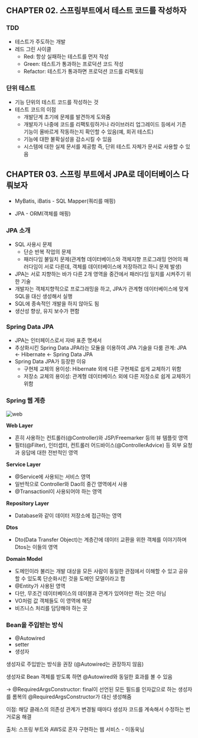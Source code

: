 ## CHAPTER 02. 스프링부트에서 테스트 코드를 작성하자

### **TDD**

- 테스트가 주도하는 개발
- 레드 그린 사이클
  - Red: 항상 실패하는 테스트를 먼저 작성
  - Green: 테스트가 통과하는 프로덕션 코드 작성
  - Refactor: 테스트가 통과하면 프로덕션 코드를 리팩토링



### **단위 테스트**

- 기능 단위의 테스트 코드를 작성하는 것
- 테스트 코드의 이점
  - 개발단계 초기에 문제를 발견하게 도와줌
  - 개발자가 나중에 코드를 리팩토링하거나 라이브러리 업그레이드 등에서 기존 기능이 올바르게 작동하는지 확인할 수 있음(예, 회귀 테스트)
  - 기능에 대한 불확실성을 감소시킬 수 있음
  - 시스템에 대한 실제 문서를 제공함
    즉, 단위 테스트 자체가 문서로 사용할 수 있음





## CHAPTER 03. 스프링 부트에서 JPA로 데이터베이스 다뤄보자

- MyBatis, iBatis - SQL Mapper(쿼리를 매핑) 

- JPA - ORM(객체를 매핑)



### **JPA 소개**

- SQL 사용시 문제
  - 단순 반복 작업의 문제
  - 패러다임 불일치 문제(관계형 데이터베이스와 객체지향 프로그래밍 언어의 패러다임이 서로 다른데, 객체를 데이터베이스에 저장하려고 하니 문제 발생)
- JPA는 서로 지향하는 바가 다른 2개 영역을 중간에서 패러다임 일치를 시켜주기 위한 기술
- 개발자는 객체지향적으로 프로그래밍을 하고, JPA가 관계형 데이터베이스에 맞게 SQL을 대신 생성해서 실행
- SQL에 종속적인 개발을 하지 않아도 됨
- 생산성 향상, 유지 보수가 편함



### **Spring Data JPA**

- JPA는 인터페이스로서 자바 표준 명세서
- 추상화시킨 Spring Data JPA라는 모듈을 이용하여 JPA 기술을 다룸
  관계: JPA <- Hibernate <- Spring Data JPA
- Spring Data JPA가 등장한 이유
  - 구현체 교체의 용이성: Hibernate 외에 다른 구현체로 쉽게 교체하기 위함
  - 저장소 교체의 용이성: 관계형 데이터베이스 외에 다른 저장소로 쉽게 교체하기 위함



### **Spring 웹 계층**

![web](C:\Users\LEE\Desktop\web.png)

**Web Layer**

- 흔히 사용하는 컨트롤러(@Controller)와 JSP/Freemarker 등의 뷰 템플릿 영역
- 필터(@Filter), 인터셉터, 컨트롤러 어드바이스(@ControllerAdvice) 등 외부 요청과 응답에 대한 전반적인 영역



**Service Layer**

- @Service에 사용되는 서비스 영역
- 일반적으로 Controller와 Dao의 중간 영역에서 사용
- @Transactionl이 사용되어야 하는 영역



**Repository Layer**

- Database와 같이 데이터 저장소에 접근하는 영역



**Dtos**

- Dto(Data Transfer Object)는 계층간에 데이터 교환을 위한 객체를 이야기하며 Dtos는 이들의 영역



**Domain Model**

- 도메인이라 불리는 개발 대상을 모든 사람이 동일한 관점에서 이해할 수 있고 공유할 수 있도록 단순화시킨 것을 도메인 모델이라고 함
- @Entity가 사용된 영역
- 다만, 무조건 데이터베이스의 데이블과 관계가 있어야만 하는 것은 아님
- VO처럼 값 객체들도 이 영역에 해당
- 비즈니스 처리를 담당해야 하는 곳





### **Bean을 주입받는 방식**

- @Autowired
- setter
- 생성자

생성자로 주입받는 방식을 권장 (@Autowired는 권장하지 않음)

생성자로 Bean 객체를 받도록 하면 @Autowired와 동일한 효과를 볼 수 있음

-> @RequiredArgsConstructor: final이 선언된 모든 필드를 인자값으로 하는 생성자를 롬복의  @RequiredArgsConstructor가 대신 생성해줌

이점: 해당 클래스의 의존성 관계가 변경될 때마다 생성자 코드를 계속해서 수정하는 번거로움 해결





출처: 스프링 부트와 AWS로 혼자 구현하는 웹 서비스 - 이동욱님